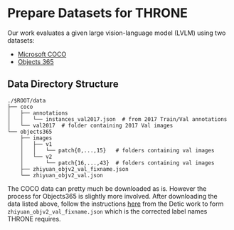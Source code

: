 # Prepare Datasets for THRONE
Our work evaluates a given large vision-language model (LVLM) using two datasets:
- [Microsoft COCO](https://cocodataset.org/#home)
- [Objects 365](https://www.objects365.org/overview.html)

## Data Directory Structure
```
./$ROOT/data
├── coco
│   ├── annotations
│   │   └── instances_val2017.json  # from 2017 Train/Val annotations
│   └── val2017  # folder containing 2017 Val images
└── objects365
    ├── images
    │   ├── v1
    │   │   └── patch{0,...,15}   # folders containing val images
    │   └── v2
    │       └── patch{16,...,43}  # folders containing val images
    ├── zhiyuan_objv2_val_fixname.json
    └── zhiyuan_objv2_val.json
```
The COCO data can pretty much be downloaded as is.
However the process for Objects365 is slightly more involved.
After downloading the data listed above, follow the instructions
[here](https://github.com/facebookresearch/Detic/blob/main/datasets/README.md#objects365) from the Detic work to form
`zhiyuan_objv2_val_fixname.json` which is the corrected label names THRONE requires.
